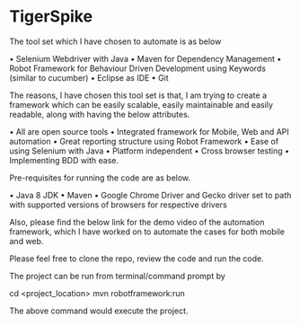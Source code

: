 # TigerSpike

The tool set which I have chosen to automate is as below

•	Selenium Webdriver with Java
•	Maven for Dependency Management
•	Robot Framework for Behaviour Driven Development using Keywords (similar to cucumber)
•	Eclipse as IDE
•	Git

The reasons, I have chosen this tool set is that, I am trying to create a framework which can be easily scalable, easily maintainable and easily readable, along with having the below attributes.

•	All are open source tools
•	Integrated framework for Mobile, Web and API automation
•	Great reporting structure using Robot Framework
•	Ease of using Selenium with Java
•	Platform independent
•	Cross browser testing
•	Implementing BDD with ease.

Pre-requisites for running the code are as below.

•	Java 8 JDK
•	Maven
•	Google Chrome Driver and Gecko driver set to path with supported versions of browsers for respective drivers

Also, please find the below link for the demo video of the automation framework, which I have worked on to automate the cases for both mobile and web.

<TBD>

Please feel free to clone the repo, review the code and run the code.

The project can be run from terminal/command prompt by

cd <project_location> mvn robotframework:run

The above command would execute the project.


